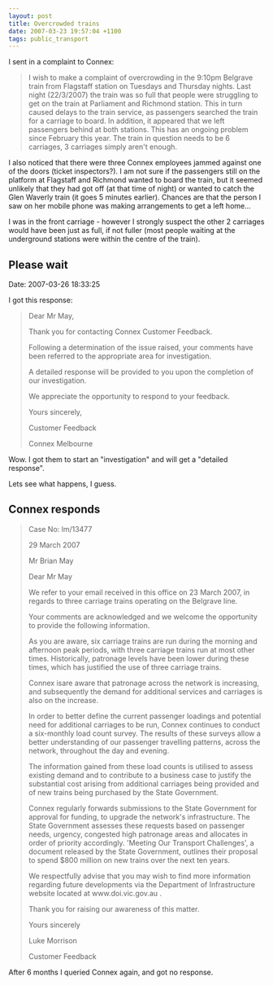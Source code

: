 ```yaml
---
layout: post
title: Overcrowded trains
date: 2007-03-23 19:57:04 +1100
tags: public_transport
---
```


I sent in a complaint to Connex:

<blockquote>
I wish to make a complaint of overcrowding in the 9:10pm Belgrave train from
Flagstaff station on Tuesdays and Thursday nights. Last night (22/3/2007) the
train was so full that people were struggling to get on the train at Parliament
and Richmond station. This in turn caused delays to the train service, as
passengers searched the train for a carriage to board. In addition, it appeared
that we left passengers behind at both stations. This has an ongoing problem
since February this year. The train in question needs to be 6 carriages, 3
carriages simply aren't enough.
</blockquote>

I also noticed that there were three Connex employees jammed against one of the
doors (ticket inspectors?). I am not sure if the passengers still on the
platform at Flagstaff and Richmond wanted to board the train, but it seemed
unlikely that they had got off (at that time of night) or wanted to catch the
Glen Waverly train (it goes 5 minutes earlier). Chances are that the person I
saw on her mobile phone was making arrangements to get a left home...

I was in the front carriage - however I strongly suspect the other 2 carriages
would have been just as full, if not fuller (most people waiting at the
underground stations were within the centre of the train).

## Please wait
Date: 2007-03-26 18:33:25

I got this response:

<blockquote>
<p>Dear Mr May,</p>

<p>Thank you for contacting Connex Customer Feedback.</p>

<p>Following a determination of the issue raised, your comments have been
referred to the appropriate area for investigation.</p>

<p>A detailed response will be provided to you upon the completion of our
investigation.</p>

<p>We appreciate the opportunity to respond to your feedback.</p>

<p>Yours sincerely,</p>

<p>Customer Feedback</p>

<p>Connex Melbourne</p>
</blockquote>

Wow. I got them to start an "investigation" and will get a "detailed response".

Lets see what happens, I guess.

## Connex responds

<blockquote>
<p>Case No: lm/13477</p>

<p>29 March 2007</p>

<p>Mr Brian May</p>

<p>Dear Mr May</p>

<p>We refer to your email received in this office on 23 March 2007, in
regards to three carriage trains operating on the Belgrave line.</p>

<p>Your comments are acknowledged and we welcome the opportunity to provide
the following information.</p>

<p>As you are aware, six carriage trains are run during the morning and
afternoon peak periods, with three carriage trains run at most other
times. Historically, patronage levels have been lower during these
times, which has justified the use of three carriage trains.</p>

<p>Connex isare aware that patronage across the network is increasing, and
subsequently the demand for additional services and carriages is also on
the increase.</p>

<p>In order to better define the current passenger loadings and potential
need for additional carriages to be run, Connex continues to conduct a
six-monthly load count survey. The results of these surveys allow a
better understanding of our passenger travelling patterns, across the
network, throughout the day and evening.</p>

<p>The information gained from these load counts is utilised to assess
existing demand and to contribute to a business case to justify the
substantial cost arising from additional carriages being provided and of
new trains being purchased by the State Government.</p>

<p>Connex regularly forwards submissions to the State Government for
approval for funding, to upgrade the network's infrastructure. The State
Government assesses these requests based on passenger needs, urgency,
congested high patronage areas and allocates in order of priority
accordingly. 'Meeting Our Transport Challenges', a document released by
the State Government, outlines their proposal to spend $800 million on
new trains over the next ten years.</p>

<p>We respectfully advise that you may wish to find more information
regarding future developments via the Department of Infrastructure
website located at www.doi.vic.gov.au <https://www.doi.vic.gov.au/> .</p>

<p>Thank you for raising our awareness of this matter.</p>

<p>Yours sincerely</p>

<p>Luke Morrison</p>

<p>Customer Feedback</p>
</blockquote>

After 6 months I queried Connex again, and got no response.
